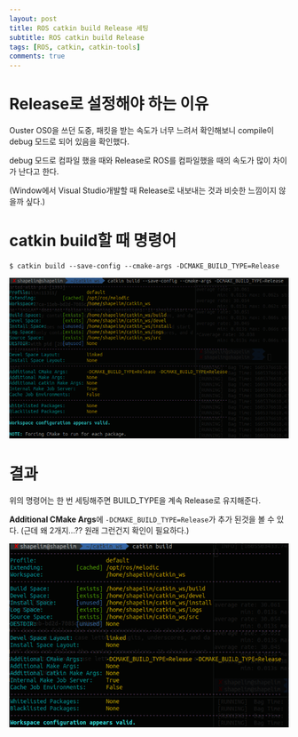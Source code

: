 ```yaml
---
layout: post
title: ROS catkin build Release 세팅
subtitle: ROS catkin build Release
tags: [ROS, catkin, catkin-tools]
comments: true
---
```


# Release로 설정해야 하는 이유

Ouster OS0을 쓰던 도중, 패킷을 받는 속도가 너무 느려서 확인해보니 compile이 debug 모드로 되어 있음을 확인했다.

debug 모드로 컴파일 했을 때와 Release로 ROS를 컴파일했을 때의 속도가 많이 차이가 난다고 한다.

(Window에서 Visual Studio개발할 때 Release로 내보내는 것과 비슷한 느낌이지 않을까 싶다.)

# catkin build할 때 명령어
```
$ catkin build --save-config --cmake-args -DCMAKE_BUILD_TYPE=Release
```

![cb](/img/catkinbuild_release.png)

# 결과

위의 명령어는 한 번 세팅해주면 BUILD_TYPE을 계속 Release로 유지해준다.

**Additional CMake Args**에 `-DCMAKE_BUILD_TYPE=Release`가 추가 된것을 볼 수 있다. (근데 왜 2개지...?? 원래 그런건지 확인이 필요하다.)

![cb_raw](/img/catkinbuild_release_raw.png)
